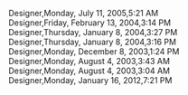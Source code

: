 ﻿Designer,Monday, July 11, 2005,5:21 AM  Designer,Friday, February 13, 2004,3:14 PM  Designer,Thursday, January 8, 2004,3:27 PM  Designer,Thursday, January 8, 2004,3:16 PM  Designer,Monday, December 8, 2003,1:24 PM  Designer,Monday, August 4, 2003,3:43 AM  Designer,Monday, August 4, 2003,3:04 AM  Designer,Monday, January 16, 2012,7:21 PM